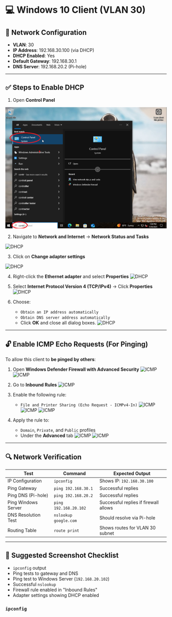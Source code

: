 # 💻 Windows 10 Client (VLAN 30)

## 🔧 Network Configuration

- **VLAN**: 30  
- **IP Address**: 192.168.30.100 (via DHCP)  
- **DHCP Enabled**: Yes  
- **Default Gateway**: 192.168.30.1  
- **DNS Server**: 192.168.20.2 (Pi-hole)

---

## ✅ Steps to Enable DHCP

1. Open **Control Panel**

![DHCP](1_Control.png)

2. Navigate to **Network and Internet** → **Network Status and Tasks**

![DHCP](2_Network/Internet.png)

3. Click on **Change adapter settings**

![DHCP](3_Adapter.png)

4. Right-click the **Ethernet adapter** and select **Properties**
![DHCP](4_Properties.png)

5. Select **Internet Protocol Version 4 (TCP/IPv4)** → Click **Properties**
![DHCP](5_IPv4.png)
   
6. Choose:
   - `Obtain an IP address automatically`
   - `Obtain DNS server address automatically`
   - Click **OK** and close all dialog boxes.
![DHCP](6_DHCP.png)

---

## 🔓 Enable ICMP Echo Requests (For Pinging)

To allow this client to **be pinged by others**:

1. Open **Windows Defender Firewall with Advanced Security**
![ICMP](7_Firewall.png)
![ICMP](8_Firewall.png)

3. Go to **Inbound Rules**
![ICMP](9_Rules.png)

5. Enable the following rule:
   - `File and Printer Sharing (Echo Request - ICMPv4-In)`
![ICMP](10_Rules.png)
![ICMP](11_Rules.png)
![ICMP](12_Rules.png)

6. Apply the rule to:
   - `Domain`, `Private`, and `Public` profiles  
   - Under the **Advanced** tab
![ICMP](13_Profile.png)
![ICMP](14_Profile.png)
---

## 🔍 Network Verification

| Test                        | Command                          | Expected Output                        |
|-----------------------------|----------------------------------|----------------------------------------|
| IP Configuration            | `ipconfig`                       | Shows IP: `192.168.30.100`             |
| Ping Gateway                | `ping 192.168.30.1`              | Successful replies                     |
| Ping DNS (Pi-hole)         | `ping 192.168.20.2`              | Successful replies                     |
| Ping Windows Server         | `ping 192.168.20.102`            | Successful replies if firewall allows  |
| DNS Resolution Test        | `nslookup google.com`            | Should resolve via Pi-hole             |
| Routing Table              | `route print`                    | Shows routes for VLAN 30 subnet        |

---

## 📸 Suggested Screenshot Checklist

- `ipconfig` output  
- Ping tests to gateway and DNS  
- Ping test to Windows Server (`192.168.20.102`)  
- Successful `nslookup`  
- Firewall rule enabled in "Inbound Rules"  
- Adapter settings showing DHCP enabled  


### `ipconfig`
